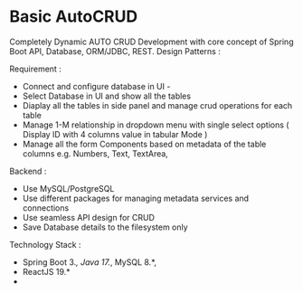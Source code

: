 # Basic AutoCRUD
Completely Dynamic AUTO CRUD Development with core concept of Spring Boot API, Database, ORM/JDBC, REST.
Design Patterns : 

Requirement : 
- Connect and configure database in UI - 
- Select Database in UI and show all the tables
- Diaplay all the tables in side panel and manage crud operations for each table
- Manage 1-M relationship in dropdown menu with single select options ( Display ID with 4 columns value in tabular Mode )
- Manage all the form Components based on metadata of the table columns e.g. Numbers, Text, TextArea, 

Backend : 
- Use MySQL/PostgreSQL
- Use different packages for managing metadata services and connections
- Use seamless API design for CRUD
- Save Database details to the filesystem only

Technology Stack : 
- Spring Boot 3.*, Java 17.*, MySQL 8.*,
- ReactJS 19.*
- 
